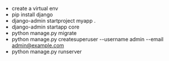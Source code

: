 - create a virtual env
- pip install django
- django-admin startproject myapp .
- django-admin startapp core 
- python manage.py migrate
- python manage.py createsuperuser --username admin --email admin@example.com
- python manage.py runserver
